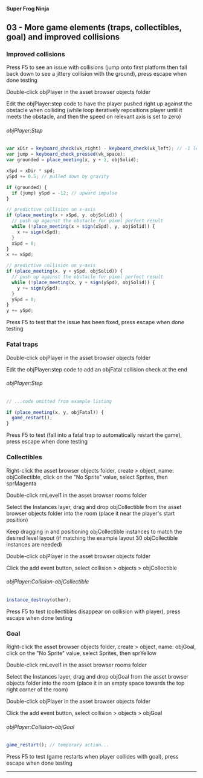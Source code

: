 #### Super Frog Ninja

## 03 - More game elements (traps, collectibles, goal) and improved collisions

### Improved collisions

Press F5 to see an issue with collisions (jump onto first platform then fall back down to see a jittery collision with the ground), press escape when done testing

Double-click objPlayer in the asset browser objects folder

Edit the objPlayer:step code to have the player pushed right up against the obstacle when colliding (while loop iteratively repositions player until it meets the obstacle, and then the speed on relevant axis is set to zero)

###### objPlayer:Step
```javascript
var xDir = keyboard_check(vk_right) - keyboard_check(vk_left); // -1 left, 0 none, +1 right
var jump = keyboard_check_pressed(vk_space);
var grounded = place_meeting(x, y + 1, objSolid);

xSpd = xDir * spd;
ySpd += 0.5; // pulled down by gravity

if (grounded) {
  if (jump) ySpd = -12; // upward impulse
}

// predictive collision on x-axis
if (place_meeting(x + xSpd, y, objSolid)) {
  // push up against the obstacle for pixel perfect result
  while (!place_meeting(x + sign(xSpd), y, objSolid)) {
    x += sign(xSpd);
  }
  xSpd = 0;
}
x += xSpd;

// predictive collision on y-axis
if (place_meeting(x, y + ySpd, objSolid)) {
  // push up against the obstacle for pixel perfect result
  while (!place_meeting(x, y + sign(ySpd), objSolid)) {
    y += sign(ySpd);
  }
  ySpd = 0;
}
y += ySpd;
```

Press F5 to test that the issue has been fixed, press escape when done testing

### Fatal traps

Double-click objPlayer in the asset browser objects folder

Edit the objPlayer:step code to add an objFatal collision check at the end

###### objPlayer:Step
```javascript
// ...code omitted from example listing

if (place_meeting(x, y, objFatal)) {
  game_restart();
}
```

Press F5 to test (fall into a fatal trap to automatically restart the game), press escape when done testing

### Collectibles

Right-click the asset browser objects folder, create > object, name: objCollectible, click on the "No Sprite" value, select Sprites, then sprMagenta

Double-click rmLevel1 in the asset browser rooms folder

Select the Instances layer, drag and drop objCollectible from the asset browser objects folder into the room (place it near the player's start position)

Keep dragging in and positioning objCollectible instances to match the desired level layout (if matching the example layout 30 objCollectible instances are needed)

Double-click objPlayer in the asset browser objects folder

Click the add event button, select collision > objects > objCollectible

###### objPlayer:Collision-objCollectible
```javascript
instance_destroy(other);
```

Press F5 to test (collectibles disappear on collision with player), press escape when done testing

### Goal

Right-click the asset browser objects folder, create > object, name: objGoal, click on the "No Sprite" value, select Sprites, then sprYellow

Double-click rmLevel1 in the asset browser rooms folder

Select the Instances layer, drag and drop objGoal from the asset browser objects folder into the room (place it in an empty space towards the top right corner of the room)

Double-click objPlayer in the asset browser objects folder

Click the add event button, select collision > objects > objGoal

###### objPlayer:Collision-objGoal
```javascript
game_restart(); // temporary action...
```

Press F5 to test (game restarts when player collides with goal), press escape when done testing

-----
